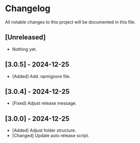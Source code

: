 # Changelog

All notable changes to this project will be documented in this file.

## [Unreleased]

- Nothing yet.

## [3.0.5] - 2024-12-25

- [Added] Add .npmignore file.

## [3.0.4] - 2024-12-25

- [Fixed] Adjust release message.

## [3.0.0] - 2024-12-25

- [Added] Adjust folder structure.
- [Changed] Update auto release script.
